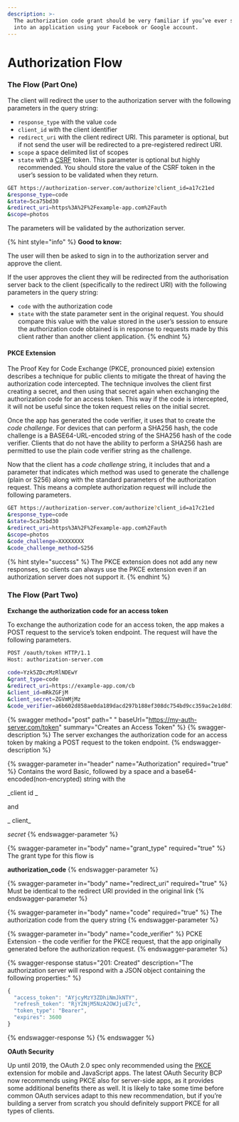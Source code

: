 ```yaml
---
description: >-
  The authorization code grant should be very familiar if you’ve ever signed
  into an application using your Facebook or Google account.
---
```


# Authorization Flow

### The Flow (Part One) <a href="the-flow-part-one" id="the-flow-part-one"></a>

The client will redirect the user to the authorization server with the following parameters in the query string:

* `response_type` with the value `code`
* `client_id` with the client identifier
* `redirect_uri` with the client redirect URI. This parameter is optional, but if not send the user will be redirected to a pre-registered redirect URI.
* `scope` a space delimited list of scopes
* `state` with a [CSRF](https://en.wikipedia.org/wiki/Cross-site\_request\_forgery) token. This parameter is optional but highly recommended. You should store the value of the CSRF token in the user’s session to be validated when they return.

```bash
GET https://authorization-server.com/authorize?client_id=a17c21ed
&response_type=code
&state=5ca75bd30
&redirect_uri=https%3A%2F%2Fexample-app.com%2Fauth
&scope=photos
```

The parameters will be validated by the authorization server.

{% hint style="info" %}
**Good to know:**&#x20;

The user will then be asked to sign in to the authorization server and approve the client.

If the user approves the client they will be redirected from the authorisation server back to the client (specifically to the redirect URI) with the following parameters in the query string:

* `code` with the authorization code
* `state` with the state parameter sent in the original request. You should compare this value with the value stored in the user’s session to ensure the authorization code obtained is in response to requests made by this client rather than another client application.
{% endhint %}

#### PKCE Extension

The Proof Key for Code Exchange (PKCE, pronounced pixie) extension describes a technique for public clients to mitigate the threat of having the authorization code intercepted. The technique involves the client first creating a secret, and then using that secret again when exchanging the authorization code for an access token. This way if the code is intercepted, it will not be useful since the token request relies on the initial secret.

Once the app has generated the code verifier, it uses that to create the _code challenge_. For devices that can perform a SHA256 hash, the code challenge is a BASE64-URL-encoded string of the SHA256 hash of the code verifier. Clients that do not have the ability to perform a SHA256 hash are permitted to use the plain code verifier string as the challenge.

Now that the client has a _code challenge_ string, it includes that and a parameter that indicates which method was used to generate the challenge (plain or S256) along with the standard parameters of the authorization request. This means a complete authorization request will include the following parameters.

```bash
GET https://authorization-server.com/authorize?client_id=a17c21ed
&response_type=code
&state=5ca75bd30
&redirect_uri=https%3A%2F%2Fexample-app.com%2Fauth
&scope=photos
&code_challenge=XXXXXXXX
&code_challenge_method=S256
```

{% hint style="success" %}
The PKCE extension does not add any new responses, so clients can always use the PKCE extension even if an authorization server does not support it.
{% endhint %}

### The Flow (Part Two) <a href="the-flow-part-two" id="the-flow-part-two"></a>

**Exchange the authorization code for an access token**

To exchange the authorization code for an access token, the app makes a POST request to the service’s token endpoint. The request will have the following parameters.

```bash
POST /oauth/token HTTP/1.1
Host: authorization-server.com
 
code=Yzk5ZDczMzRlNDEwY
&grant_type=code
&redirect_uri=https://example-app.com/cb
&client_id=mRkZGFjM
&client_secret=ZGVmMjMz
&code_verifier=a6b602d858ae0da189dacd297b188ef308dc754bd9cc359ac2e1d8d1
```

{% swagger method="post" path=" " baseUrl="https://my-auth-server.com/token" summary="Creates an Access Token" %}
{% swagger-description %}
The server exchanges the authorization code for an access token by making a POST request to the token endpoint.
{% endswagger-description %}

{% swagger-parameter in="header" name="Authorization" required="true" %}
Contains the word Basic, followed by a space and a base64-encoded(non-encrypted) string with the 

_client id _

and

_ client_

 

_secret_
{% endswagger-parameter %}

{% swagger-parameter in="body" name="grant_type" required="true" %}
The grant type for this flow is 

**authorization_code**
{% endswagger-parameter %}

{% swagger-parameter in="body" name="redirect_uri" required="true" %}
Must be identical to the redirect URI provided in the original link
{% endswagger-parameter %}

{% swagger-parameter in="body" name="code" required="true" %}
The authorization code from the query string
{% endswagger-parameter %}

{% swagger-parameter in="body" name="code_verifier" %}
PCKE Extension - the code verifier for the PKCE request, that the app originally generated before the authorization request.
{% endswagger-parameter %}

{% swagger-response status="201: Created" description="The authorization server will respond with a JSON object containing the following properties:" %}
```javascript
{
  "access_token": "AYjcyMzY3ZDhiNmJkNTY",
  "refresh_token": "RjY2NjM5NzA2OWJjuE7c",
  "token_type": "Bearer",
  "expires": 3600
}
```
{% endswagger-response %}
{% endswagger %}

**OAuth Security**

Up until 2019, the OAuth 2.0 spec only recommended using the [PKCE](https://www.oauth.com/oauth2-servers/pkce/) extension for mobile and JavaScript apps. The latest OAuth Security BCP now recommends using PKCE also for server-side apps, as it provides some additional benefits there as well. It is likely to take some time before common OAuth services adapt to this new recommendation, but if you’re building a server from scratch you should definitely support PKCE for all types of clients.
